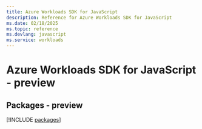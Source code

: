 ```yaml
---
title: Azure Workloads SDK for JavaScript
description: Reference for Azure Workloads SDK for JavaScript
ms.date: 02/18/2025
ms.topic: reference
ms.devlang: javascript
ms.service: workloads
---
```

# Azure Workloads SDK for JavaScript - preview
## Packages - preview
[!INCLUDE [packages](workloads-index.md)]